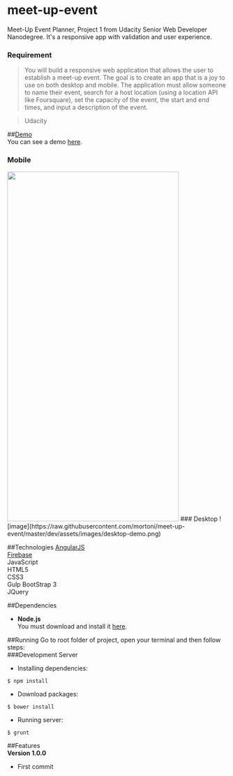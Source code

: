 # meet-up-event
Meet-Up Event Planner, Project 1 from Udacity Senior Web Developer Nanodegree. It's a responsive app with validation and user experience.  
### Requirement  
> You will build a responsive web application that allows the user to establish a meet-up event. The goal is to create an app that is a joy to use on both desktop and mobile. The application must allow someone to name their event, search for a host location (using a location API like Foursquare), set the capacity of the event, the start and end times, and input a description of the event.  

> Udacity  

##[Demo](https://udacityone.firebaseapp.com/)  
You can see a demo [here](https://udacityone.firebaseapp.com/).  

### Mobile  
<img src="https://raw.githubusercontent.com/mortoni/meet-up-event/master/dev/assets/images/mobile-demo.png" width="393" height="800" />  
### Desktop  
![image](https://raw.githubusercontent.com/mortoni/meet-up-event/master/dev/assets/images/desktop-demo.png)  

##Technologies
[AngularJS](https://angularjs.org/)  
[Firebase](https://www.firebase.com/)  
JavaScript  
HTML5  
CSS3  
Gulp
BootStrap 3  
JQuery  

##Dependencies
- **Node.js**  
You must download and install it [here](https://nodejs.org/en/).  

##Running
Go to root folder of project, open your terminal and then follow steps:  
###Development Server  
- Installing dependencies:
```{r, engine='bash', count_lines}
$ npm install
```

- Download packages:  
```{r, engine='bash', count_lines}
$ bower install
```

- Running server:  
```{r, engine='bash', count_lines}
$ grunt
```

##Features  
**Version 1.0.0**  
- First commit
